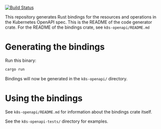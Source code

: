 [![Build Status](https://dev.azure.com/arnavion/k8s-openapi-codegen/_apis/build/status/Arnavion.k8s-openapi-codegen?branchName=master)](https://dev.azure.com/arnavion/k8s-openapi-codegen/_build/latest?definitionId=1)

This repository generates Rust bindings for the resources and operations in the Kubernetes OpenAPI spec. This is the README of the code generator crate. For the README of the bindings crate, see `k8s-openapi/README.md`


# Generating the bindings

Run this binary:

```sh
cargo run
```

Bindings will now be generated in the `k8s-openapi/` directory.


# Using the bindings

See `k8s-openapi/README.md` for information about the bindings crate itself.

See the `k8s-openapi-tests/` directory for examples.
